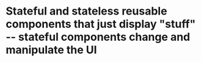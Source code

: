 # Stateful and stateless reusable components that just display "stuff" -- stateful components change and manipulate the UI